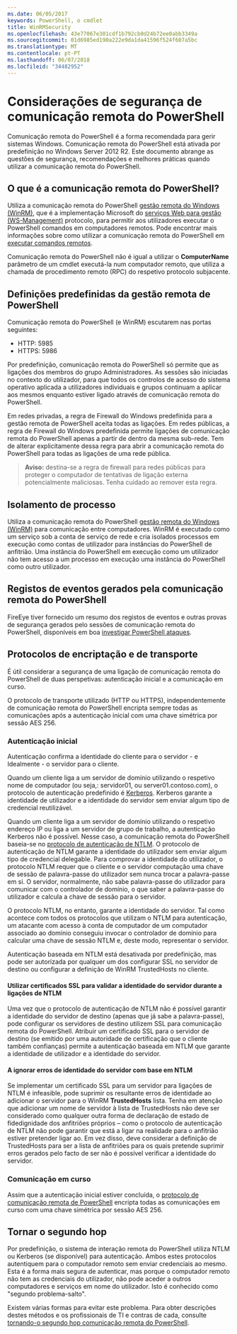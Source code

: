 ```yaml
---
ms.date: 06/05/2017
keywords: PowerShell, o cmdlet
title: WinRMSecurity
ms.openlocfilehash: 43e77067e301cdf1b792cb0d24b72ee0abb3349a
ms.sourcegitcommit: 01d6985ed190a222e9da1da41596f524f607a5bc
ms.translationtype: MT
ms.contentlocale: pt-PT
ms.lasthandoff: 06/07/2018
ms.locfileid: "34482952"
---
```

# <a name="powershell-remoting-security-considerations"></a>Considerações de segurança de comunicação remota do PowerShell

Comunicação remota do PowerShell é a forma recomendada para gerir sistemas Windows. Comunicação remota do PowerShell está ativada por predefinição no Windows Server 2012 R2. Este documento abrange as questões de segurança, recomendações e melhores práticas quando utilizar a comunicação remota do PowerShell.

## <a name="what-is-powershell-remoting"></a>O que é a comunicação remota do PowerShell?

Utiliza a comunicação remota do PowerShell [gestão remota do Windows (WinRM)](https://msdn.microsoft.com/library/windows/desktop/aa384426.aspx), que é a implementação Microsoft do [serviços Web para gestão (WS-Management)](http://www.dmtf.org/sites/default/files/standards/documents/DSP0226_1.2.0.pdf) protocolo, para permitir aos utilizadores executar o PowerShell comandos em computadores remotos. Pode encontrar mais informações sobre como utilizar a comunicação remota do PowerShell em [executar comandos remotos](https://technet.microsoft.com/library/dd819505.aspx).

Comunicação remota do PowerShell não é igual a utilizar o **ComputerName** parâmetro de um cmdlet executá-la num computador remoto, que utiliza a chamada de procedimento remoto (RPC) do respetivo protocolo subjacente.

## <a name="powershell-remoting-default-settings"></a>Definições predefinidas da gestão remota de PowerShell

Comunicação remota do PowerShell (e WinRM) escutarem nas portas seguintes:

- HTTP: 5985
- HTTPS: 5986

Por predefinição, comunicação remota do PowerShell só permite que as ligações dos membros do grupo Administradores. As sessões são iniciadas no contexto do utilizador, para que todos os controlos de acesso do sistema operativo aplicada a utilizadores individuais e grupos continuam a aplicar aos mesmos enquanto estiver ligado através de comunicação remota do PowerShell.

Em redes privadas, a regra de Firewall do Windows predefinida para a gestão remota de PowerShell aceita todas as ligações. Em redes públicas, a regra de Firewall do Windows predefinida permite ligações de comunicação remota do PowerShell apenas a partir de dentro da mesma sub-rede. Tem de alterar explicitamente dessa regra para abrir a comunicação remota do PowerShell para todas as ligações de uma rede pública.

>**Aviso:** destina-se a regra de firewall para redes públicas para proteger o computador de tentativas de ligação externa potencialmente maliciosas. Tenha cuidado ao remover esta regra.

## <a name="process-isolation"></a>Isolamento de processo

Utiliza a comunicação remota do PowerShell [gestão remota do Windows (WinRM)](https://msdn.microsoft.com/library/windows/desktop/aa384426) para comunicação entre computadores.
WinRM é executado como um serviço sob a conta de serviço de rede e cria isolados processos em execução como contas de utilizador para instâncias do PowerShell de anfitrião. Uma instância do PowerShell em execução como um utilizador não tem acesso a um processo em execução uma instância do PowerShell como outro utilizador.

## <a name="event-logs-generated-by-powershell-remoting"></a>Registos de eventos gerados pela comunicação remota do PowerShell

FireEye tiver fornecido um resumo dos registos de eventos e outras provas de segurança gerados pelo sessões de comunicação remota do PowerShell, disponíveis em boa [investigar PowerShell ataques](https://www.fireeye.com/content/dam/fireeye-www/global/en/solutions/pdfs/wp-lazanciyan-investigating-powershell-attacks.pdf).

## <a name="encryption-and-transport-protocols"></a>Protocolos de encriptação e de transporte

É útil considerar a segurança de uma ligação de comunicação remota do PowerShell de duas perspetivas: autenticação inicial e a comunicação em curso.

O protocolo de transporte utilizado (HTTP ou HTTPS), independentemente de comunicação remota do PowerShell encripta sempre todas as comunicações após a autenticação inicial com uma chave simétrica por sessão AES 256.

### <a name="initial-authentication"></a>Autenticação inicial

Autenticação confirma a identidade do cliente para o servidor - e Idealmente - o servidor para o cliente.

Quando um cliente liga a um servidor de domínio utilizando o respetivo nome de computador (ou seja,: servidor01, ou server01.contoso.com), o protocolo de autenticação predefinido é [Kerberos](https://msdn.microsoft.com/library/windows/desktop/aa378747.aspx).
Kerberos garante a identidade de utilizador e a identidade do servidor sem enviar algum tipo de credencial reutilizável.

Quando um cliente liga a um servidor de domínio utilizando o respetivo endereço IP ou liga a um servidor de grupo de trabalho, a autenticação Kerberos não é possível. Nesse caso, a comunicação remota do PowerShell baseia-se no [protocolo de autenticação de NTLM](https://msdn.microsoft.com/library/windows/desktop/aa378749.aspx). O protocolo de autenticação de NTLM garante a identidade do utilizador sem enviar algum tipo de credencial delegable. Para comprovar a identidade do utilizador, o protocolo NTLM requer que o cliente e o servidor computação uma chave de sessão de palavra-passe do utilizador sem nunca trocar a palavra-passe em si. O servidor, normalmente, não sabe palavra-passe do utilizador para comunicar com o controlador de domínio, o que saber a palavra-passe do utilizador e calcula a chave de sessão para o servidor.

O protocolo NTLM, no entanto, garante a identidade do servidor. Tal como acontece com todos os protocolos que utilizam o NTLM para autenticação, um atacante com acesso à conta de computador de um computador associado ao domínio conseguiu invocar o controlador de domínio para calcular uma chave de sessão NTLM e, deste modo, representar o servidor.

Autenticação baseada em NTLM está desativada por predefinição, mas pode ser autorizada por qualquer um dos configurar SSL no servidor de destino ou configurar a definição de WinRM TrustedHosts no cliente.

#### <a name="using-ssl-certificates-to-validate-server-identity-during-ntlm-based-connections"></a>Utilizar certificados SSL para validar a identidade do servidor durante a ligações de NTLM

Uma vez que o protocolo de autenticação de NTLM não é possível garantir a identidade do servidor de destino (apenas que já sabe a palavra-passe), pode configurar os servidores de destino utilizem SSL para comunicação remota do PowerShell. Atribuir um certificado SSL para o servidor de destino (se emitido por uma autoridade de certificação que o cliente também confianças) permite a autenticação baseada em NTLM que garante a identidade de utilizador e a identidade do servidor.

#### <a name="ignoring-ntlm-based-server-identity-errors"></a>A ignorar erros de identidade do servidor com base em NTLM

Se implementar um certificado SSL para um servidor para ligações de NTLM é infeasible, pode suprimir os resultante erros de identidade ao adicionar o servidor para o WinRM **TrustedHosts** lista. Tenha em atenção que adicionar um nome de servidor à lista de TrustedHosts não deve ser considerado como qualquer outra forma de declaração de estado de fidedignidade dos anfitriões próprios – como o protocolo de autenticação de NTLM não pode garantir que está a ligar na realidade para o anfitrião estiver pretender ligar ao.
Em vez disso, deve considerar a definição de TrustedHosts para ser a lista de anfitriões para os quais pretende suprimir erros gerados pelo facto de ser não é possível verificar a identidade do servidor.


### <a name="ongoing-communication"></a>Comunicação em curso

Assim que a autenticação inicial estiver concluída, o [protocolo de comunicação remota de PowerShell](https://msdn.microsoft.com/library/dd357801.aspx) encripta todas as comunicações em curso com uma chave simétrica por sessão AES 256.


## <a name="making-the-second-hop"></a>Tornar o segundo hop

Por predefinição, o sistema de interação remota do PowerShell utiliza NTLM ou Kerberos (se disponível) para autenticação. Ambos estes protocolos autentiquem para o computador remoto sem enviar credenciais ao mesmo.
Esta é a forma mais segura de autenticar, mas porque o computador remoto não tem as credenciais do utilizador, não pode aceder a outros computadores e serviços em nome do utilizador.
Isto é conhecido como "segundo problema-salto".

Existem várias formas para evitar este problema. Para obter descrições destes métodos e os profissionais de TI e contras de cada, consulte [tornando-o segundo hop comunicação remota do PowerShell](PS-remoting-second-hop.md).